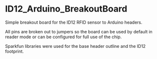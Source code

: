 ID12_Arduino_BreakoutBoard
=====

Simple breakout board for the ID12 RFID sensor to Arduino headers. 

All pins are broken out to jumpers so the board can be used by default in reader mode or can be configured for full use of the chip. 

Sparkfun libraries were used for the base header outline and the ID12 footprint. 